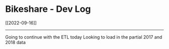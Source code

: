 # Bikeshare - Dev Log 
[[2022-09-16]]

---

Going to continue with the ETL today
Looking to load in the partial 2017 and 2018 data 